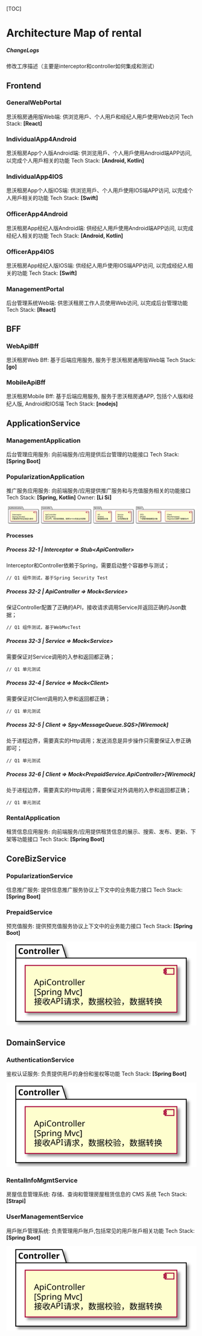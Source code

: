 [TOC]
# Architecture Map of rental
##### ChangeLogs
修改工序描述（主要是interceptor和controller如何集成和测试）
## Frontend
### GeneralWebPortal
思沃租房通用版Web端: 供浏览用戶、个人用戶和经纪人用戶使用Web访问
Tech Stack: **[React]**
 
### IndividualApp4Android
思沃租房App个人版Android端: 供浏览用戶、个人用戶使用Android端APP访问, 以完成个人用戶相关的功能
Tech Stack: **[Android, Kotlin]**
 
### IndividualApp4IOS
思沃租房App个人版IOS端: 供浏览用戶、个人用戶使用IOS端APP访问, 以完成个人用戶相关的功能
Tech Stack: **[Swift]**
 
### OfficerApp4Android
思沃租房App经纪人版Android端: 供经纪人用戶使用Android端APP访问, 以完成经纪人相关的功能
Tech Stack: **[Android, Kotlin]**
 
### OfficerApp4IOS
思沃租房App经纪人版IOS端: 供经纪人用戶使用IOS端APP访问, 以完成经纪人相关的功能
Tech Stack: **[Swift]**
 
### ManagementPortal
后台管理系统Web端: 供思沃租房工作人员使用Web访问, 以完成后台管理功能
Tech Stack: **[React]**
 


## BFF
### WebApiBff
思沃租房Web Bff: 基于后端应用服务, 服务于思沃租房通用版Web端
Tech Stack: **[go]**
 
### MobileApiBff
思沃租房Mobile Bff: 基于后端应用服务, 服务于思沃租房通APP, 包括个人版和经纪人版, Android和IOS端
Tech Stack: **[nodejs]**
 


## ApplicationService
### ManagementApplication
后台管理应用服务: 向前端服务/应用提供后台管理的功能接口
Tech Stack: **[Spring Boot]**
 
### PopularizationApplication
推广服务应用服务: 向前端服务/应用提供推广服务和与充值服务相关的功能接口
Tech Stack: **[Spring, Kotlin]**
Owner: **[Li Si]**
 
![5501c432-8f7c-4a15-89e4-850352f32dd0](temp/5501c432-8f7c-4a15-89e4-850352f32dd0.svg)
#### Processes
##### Process 32-1 | Interceptor => Stub\<ApiController>
Interceptor和Controller依赖于Spring，需要启动整个容器参与测试；
```
// Q1 组件测试，基于Spring Security Test
```
##### Process 32-2 | ApiController => Mock\<Service>
保证Controller配置了正确的API，接收请求调用Service并返回正确的Json数据；
```
// Q1 组件测试，基于WebMvcTest
```
##### Process 32-3 | Service => Mock\<Service>
需要保证对Service调用的入参和返回都正确；
 ```
// Q1 单元测试
```
##### Process 32-4 | Service => Mock\<Client>
需要保证对Client调用的入参和返回都正确；
 ```
// Q1 单元测试
```
##### Process 32-5 | Client => Spy\<MessageQueue.SQS>[Wiremock]
处于进程边界，需要真实的Http调用；发送消息是异步操作只需要保证入参正确即可；
 ```
// Q1 单元测试
```
##### Process 32-6 | Client => Mock\<PrepaidService.ApiController>[Wiremock]
处于进程边界，需要真实的Http调用；需要保证对外调用的入参和返回都正确；
 ```
// Q1 单元测试
```
### RentalApplication
租赁信息应用服务: 向前端服务/应用提供租赁信息的展示、搜索、发布、更新、下架等功能接口
Tech Stack: **[Spring Boot]**
 


## CoreBizService
### PopularizationService
信息推广服务: 提供信息推广服务协议上下文中的业务能力接口
Tech Stack: **[Spring Boot]**
 
### PrepaidService
预充值服务: 提供预充值服务协议上下文中的业务能力接口
Tech Stack: **[Spring Boot]**
 
![c0a5f597-ec3e-49cd-b2a6-1e26f049bc69](temp/c0a5f597-ec3e-49cd-b2a6-1e26f049bc69.svg)


## DomainService
### AuthenticationService
鉴权认证服务: 负责提供用戶的身份和鉴权等功能
Tech Stack: **[Spring Boot]**
 
![7a224770-e3c3-4734-9e79-607bb7a5497c](temp/7a224770-e3c3-4734-9e79-607bb7a5497c.svg)
### RentalInfoMgmtService
房屋信息管理系统: 存储、查询和管理房屋租赁信息的 CMS 系统
Tech Stack: **[Strapi]**
 
### UserManagementService
用戶账戶管理系统: 负责管理用戶账戶,包括常⻅的用戶账戶相关功能
Tech Stack: **[Spring Boot]**
 
![6d30988f-5bb8-42bd-bdb2-a038364a5a5d](temp/6d30988f-5bb8-42bd-bdb2-a038364a5a5d.svg)